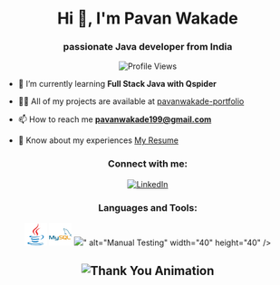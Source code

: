 <h1 align="center">Hi 👋, I'm Pavan Wakade</h1>
<h3 align="center">passionate Java developer from India</h3>

<p align="center">
  <img src="https://komarev.com/ghpvc/?username=pavanwakade&label=Profile%20views&color=0e75b6&style=flat-square" alt="Profile Views" />
</p>

- 🌱 I’m currently learning **Full Stack Java with Qspider**

- 👨‍💻 All of my projects are available at [pavanwakade-portfolio](https://pavanwakade-portfolio.netlify.app/)

- 📫 How to reach me **pavanwakade199@gmail.com**

- 📄 Know about my experiences [My Resume](https://drive.google.com/drive/folders/1hFHzyyZQV2zpA5wmtcb9aYGG2p8gwvG4?usp=drive_link)

<h3 align="center">Connect with me:</h3>
<p align="center">
  <a href="https://www.linkedin.com/in/pavan-wakade-5a851b25b" target="_blank">
    <img align="center" src="https://raw.githubusercontent.com/rahuldkjain/github-profile-readme-generator/master/src/images/icons/Social/linked-in-alt.svg" alt="LinkedIn" height="30" width="40" />
  </a>
</p>

<h3 align="center">Languages and Tools:</h3>
<p align="center">
<!--   <a>
    <img src="https://raw.githubusercontent.com/devicons/devicon/master/icons/css3/css3-original-wordmark.svg" alt="CSS3" width="40" height="40" />
  </a> -->
<!--   <a>
    <img src="https://raw.githubusercontent.com/devicons/devicon/master/icons/html5/html5-original-wordmark.svg" alt="HTML5" width="40" height="40" />
  </a> -->
  <a>
    <img src="https://raw.githubusercontent.com/devicons/devicon/master/icons/java/java-original.svg" alt="Java" width="40" height="40" />
  </a>
<!--   <a>
    <img src="https://raw.githubusercontent.com/devicons/devicon/master/icons/javascript/javascript-original.svg" alt="JavaScript" width="40" height="40" />
  </a> -->
  <a>
    <img src="https://raw.githubusercontent.com/devicons/devicon/master/icons/mysql/mysql-original-wordmark.svg" alt="MySQL" width="40" height="40" />
  </a>
  <a>
    <img src="<svg id="Layer_1" data-name="Layer 1" xmlns="http://www.w3.org/2000/svg" viewBox="0 0 122.88 117.2"><defs><style>.cls-1{fill-rule:evenodd;}</style></defs><title>tester</title><path class="cls-1" d="M41,81.44a2.79,2.79,0,0,1-2.48-3,2.72,2.72,0,0,1,2.48-3H53.3a2.78,2.78,0,0,1,2.48,3,2.72,2.72,0,0,1-2.48,3ZM25.48,21.16a1.67,1.67,0,0,1,2.38,0,1.71,1.71,0,0,1,0,2.4L25,26.46l2.88,2.92a1.69,1.69,0,0,1,0,2.38,1.67,1.67,0,0,1-2.37,0l-2.85-2.9-2.86,2.9a1.67,1.67,0,0,1-2.38,0,1.71,1.71,0,0,1,0-2.4l2.87-2.91-2.87-2.91a1.7,1.7,0,0,1,0-2.39,1.67,1.67,0,0,1,2.37,0l2.85,2.9,2.86-2.9Zm53.18,72c3.5,10.3,18.14,10.69,21.44,0,3.87,3.49,11.43,4.19,15.7,6.56,6.58,3.65,6.26,7.09,7.08,13.63-.21,2.3-1.52,3.63-4.1,3.83H60c-2.58-.2-3.88-1.53-4.1-3.83.72-5.73,1.61-10.56,7.09-13.63C68,96.91,74.43,97,78.66,93.18Zm-3-18.9a2.52,2.52,0,0,0-1.24.39,1,1,0,0,0-.43.49,1.7,1.7,0,0,0-.14.81,8.22,8.22,0,0,0,1.57,3.78L78.71,85a28.35,28.35,0,0,0,4.43,5.82,8.92,8.92,0,0,0,6.25,2.51A9.13,9.13,0,0,0,96,90.72a29.56,29.56,0,0,0,4.56-6.22l3.72-6.13c.76-1.72,1-2.78.74-3.29-.14-.29-.65-.39-1.49-.35a3.76,3.76,0,0,1-2-.06L103,70.42c-6.83-.08-11.5-1.27-17-4.8-1.82-1.16-2.37-2.49-4.18-2.36a6.17,6.17,0,0,0-3.43,1.86,8.92,8.92,0,0,0-2,3.89l1.1,5.3a3.67,3.67,0,0,1-1.88,0Zm29.66-1.53A2.59,2.59,0,0,1,107,74.13c.56,1.12.33,2.79-.72,5.18h0l-.06.13-3.78,6.22a31,31,0,0,1-4.93,6.68,11.3,11.3,0,0,1-8.12,3.22,11.06,11.06,0,0,1-7.72-3.09,29.8,29.8,0,0,1-4.8-6.27l-3.31-5.26a9.86,9.86,0,0,1-1.91-4.89,3.89,3.89,0,0,1,.35-1.8,3.21,3.21,0,0,1,1.2-1.39,4.17,4.17,0,0,1,.87-.44,58.92,58.92,0,0,1-.13-7.77,11.95,11.95,0,0,1,6-9.29,14.79,14.79,0,0,1,3-1.46c6.37-2.31,14.8-1,19.32,3.84a12.8,12.8,0,0,1,3.24,8.12l-.21,6.89Zm-62,38.51a3,3,0,1,1,0,5.94H7a7,7,0,0,1-4.95-2.08,6.87,6.87,0,0,1-2.08-5V7A6.87,6.87,0,0,1,2.08,2.08,6.87,6.87,0,0,1,7,0h85.9a7,7,0,0,1,4.95,2.08A6.87,6.87,0,0,1,100,7V38.37a3,3,0,1,1-5.94,0V7a.9.9,0,0,0-.3-.69A.9.9,0,0,0,93,6H7a.9.9,0,0,0-.69.3A.77.77,0,0,0,6,7V110.36a1,1,0,0,0,1,1l36.27-.1ZM18.63,73.41h10.6a.94.94,0,0,1,1,1v9.12a.94.94,0,0,1-1,1H18.63a.94.94,0,0,1-1-1V74.4a.94.94,0,0,1,1-1ZM41,29a2.78,2.78,0,0,1-2.48-3,2.72,2.72,0,0,1,2.48-3H75.39a2.79,2.79,0,0,1,2.48,3,2.72,2.72,0,0,1-2.48,3ZM21.7,56.87a1.72,1.72,0,0,1-2.28-.3l-.2-.2L16.05,53.1a1.79,1.79,0,0,1,.3-2.57,2.09,2.09,0,0,1,2.77-.1l1.68,1.78,5.55-4.46a1.74,1.74,0,0,1,2.48.6,2,2,0,0,1-.2,2.77L21.7,56.87Zm17.63-2.58a2.78,2.78,0,0,1-2.48-3,2.71,2.71,0,0,1,2.48-3h27.5a2.77,2.77,0,0,1,2.47,3,2.71,2.71,0,0,1-2.47,3Z"/></svg>" alt="Manual Testing" width="40" height="40" />
  </a>
</p>



<!-- Adding thank you text animation -->
<h2 align="center">
    <img src="https://readme-typing-svg.herokuapp.com?font=Fira+Code&duration=2000&pause=500&color=00FF00&width=435&lines=Thank+you+for+visiting+my+profile!" alt="Thank You Animation" />
  </a>
</h2>
